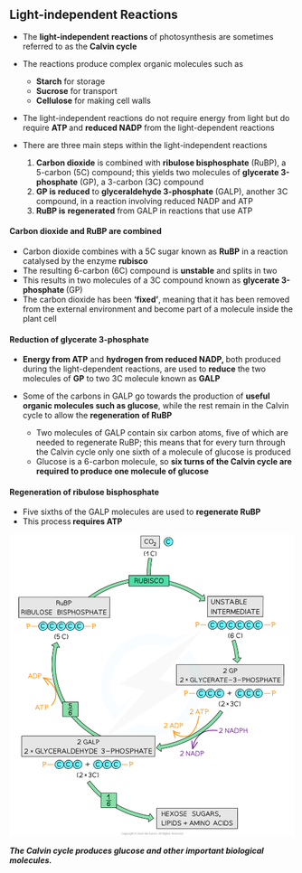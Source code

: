 Light-independent Reactions
---------------------------

* The <b>light-independent</b> <b>reactions </b>of photosynthesis are sometimes referred to as the <b>Calvin cycle</b>
* The reactions produce complex organic molecules such as

  + <b>Starch</b> for storage
  + <b>Sucrose</b> for transport
  + <b>Cellulose</b> for making cell walls
* The light-independent reactions do not require energy from light but do require <b>ATP </b>and <b>reduced NADP</b> from the light-dependent reactions
* There are three main steps within the light-independent reactions

  1. <b>Carbon dioxide</b> is combined with <b>ribulose bisphosphate</b> (RuBP), a 5-carbon (5C) compound; this yields two molecules of <b>glycerate 3-phosphate</b> (GP), a 3-carbon (3C) compound
  2. <b>GP is reduced</b> to <b>glyceraldehyde 3-phosphate </b>(GALP), another 3C compound,<b> </b>in a reaction involving reduced NADP and ATP
  3. <b>RuBP is</b> <b>regenerated</b> from GALP in reactions that use ATP

#### Carbon dioxide and RuBP are combined

* Carbon dioxide combines with a 5C sugar known as <b>RuBP</b> in a reaction catalysed by the enzyme <b>rubisco</b>
* The resulting 6-carbon (6C) compound is <b>unstable</b> and splits in two
* This results in two molecules of a 3C compound known as <b>glycerate 3-phosphate </b>(GP)
* The carbon dioxide has been <b>‘fixed’</b>, meaning that<b> </b>it has been removed from the external environment and become part of a molecule inside the plant cell

#### Reduction of glycerate 3-phosphate

* <b>Energy from ATP</b> and <b>hydrogen from reduced NADP, </b>both produced during the light-dependent reactions, are used to <b>reduce</b> the two molecules of <b>GP</b> to two 3C molecule known as <b>GALP</b>
* Some of the carbons in GALP go towards the production of <b>useful organic molecules such as glucose</b>, while the rest remain in the Calvin cycle to allow the <b>regeneration of RuBP</b>

  + Two molecules of GALP contain six carbon atoms, five of which are needed to regenerate RuBP; this means that for every turn through the Calvin cycle only one sixth of a molecule of glucose is produced
  + Glucose is a 6-carbon molecule, so <b>six turns of the Calvin cycle are required to produce one molecule of glucose</b>

#### Regeneration of ribulose bisphosphate

* Five sixths<b> </b>of the GALP molecules are used to <b>regenerate RuBP</b>
* This process<b> requires ATP</b>

![calvin-cycle-galp](calvin-cycle-galp.png)

<i><b>The Calvin cycle produces glucose and other important biological molecules.</b></i>